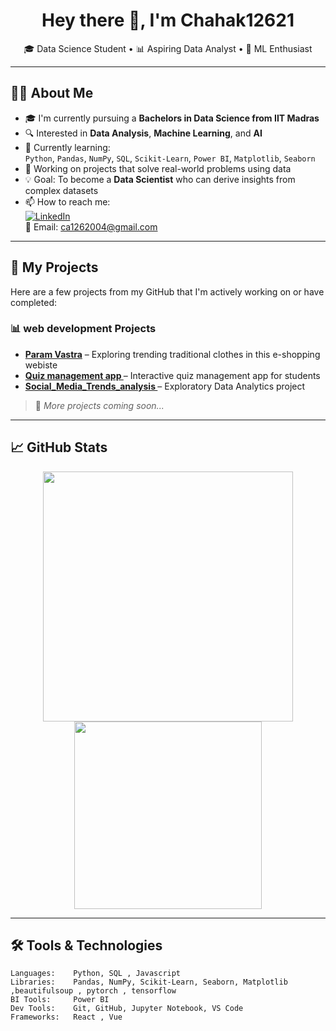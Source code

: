 <h1 align="center">Hey there 👋, I'm Chahak12621</h1>

<p align="center">
  🎓 Data Science Student • 📊 Aspiring Data Analyst • 🤖 ML Enthusiast
</p>

---

## 👩‍💻 About Me

- 🎓 I'm currently pursuing a **Bachelors in Data Science from IIT Madras**
- 🔍 Interested in **Data Analysis**, **Machine Learning**, and **AI**
- 🌱 Currently learning:  
  `Python`, `Pandas`, `NumPy`, `SQL`, `Scikit-Learn`, `Power BI`, `Matplotlib`, `Seaborn`
- 🧠 Working on projects that solve real-world problems using data
- 💡 Goal: To become a **Data Scientist** who can derive insights from complex datasets
- 📫 How to reach me:  
  [![LinkedIn](https://img.shields.io/badge/LinkedIn-blue?style=flat&logo=linkedin)](https://linkedin.com/in/chahak-adwani)  
  📧 Email: ca1262004@gmail.com

---

## 🚀 My Projects

Here are a few projects from my GitHub that I'm actively working on or have completed:

### 📊 web development  Projects
- **[Param Vastra](https://github.com/Chahak12621/Param-Vastra)** – Exploring trending traditional clothes in this e-shopping webiste 
- **[Quiz management app ](https://github.com/Chahak12621/Quiz_management_app)** – Interactive quiz management app for students
- **[Social_Media_Trends_analysis ](https://github.com/Chahak12621/Social_media_trends_analysis)** – Exploratory Data Analytics project


> 🔗 *More projects coming soon...*

---

## 📈 GitHub Stats

<p align="center">
  <img src="https://github-readme-stats.vercel.app/api?username=Chahak12621&show_icons=true&refresh=truetheme=radical" width="400"/>
  <img src="https://github-readme-stats.vercel.app/api/top-langs/?username=Chahak12621&layout=compact&theme=radical" width="300"/>
</p>

---

## 🛠️ Tools & Technologies

```text
Languages:    Python, SQL , Javascript
Libraries:    Pandas, NumPy, Scikit-Learn, Seaborn, Matplotlib ,beautifulsoup , pytorch , tensorflow
BI Tools:     Power BI
Dev Tools:    Git, GitHub, Jupyter Notebook, VS Code
Frameworks:   React , Vue


